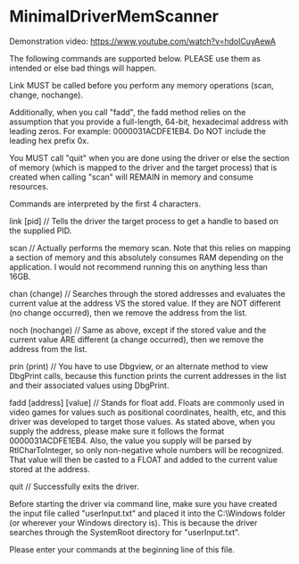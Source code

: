 # MinimalDriverMemScanner

Demonstration video: https://www.youtube.com/watch?v=hdolCuyAewA

The following commands are supported below. PLEASE use them as intended or else bad things will happen.

Link MUST be called before you perform any memory operations (scan, change, nochange).

Additionally, when you call "fadd", the fadd method relies on the assumption that you provide a full-length, 64-bit, hexadecimal address with leading zeros. For example: 0000031ACDFE1EB4. Do NOT include the leading hex prefix 0x.

You MUST call "quit" when you are done using the driver or else the section of memory (which is mapped to the driver and the target process) that is created when calling "scan" will REMAIN in memory and consume resources.

Commands are interpreted by the first 4 characters.

link [pid] // Tells the driver the target process to get a handle to based on the supplied PID.

scan // Actually performs the memory scan. Note that this relies on mapping a section of memory and this absolutely consumes RAM depending on the application. I would not recommend running this on anything less than 16GB.

chan (change) // Searches through the stored addresses and evaluates the current value at the address VS the stored value. If they are NOT different (no change occurred), then we remove the address from the list.

noch (nochange) // Same as above, except if the stored value and the current value ARE different (a change occurred), then we remove the address from the list.

prin (print) // You have to use Dbgview, or an alternate method to view DbgPrint calls, because this function prints the current addresses in the list and their associated values using DbgPrint.

fadd [address] [value] // Stands for float add. Floats are commonly used in video games for values such as positional coordinates, health, etc, and this driver was developed to target those values. As stated above, when you supply the address, please make sure it follows the format 0000031ACDFE1EB4. Also, the value you supply will be parsed by RtlCharToInteger, so only non-negative whole numbers will be recognized. That value will then be casted to a FLOAT and added to the current value stored at the address.

quit // Successfully exits the driver.

Before starting the driver via command line, make sure you have created the input file called "userInput.txt" and placed it into the C:\Windows folder (or wherever your Windows directory is). This is because the driver searches through the SystemRoot directory for "userInput.txt".

Please enter your commands at the beginning line of this file.